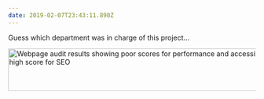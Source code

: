 ```yaml
---
date: 2019-02-07T23:43:11.890Z
---
```


Guess which department was in charge of this project…

<img src="/assets/notes/company-priorities.png" srcset="/assets/notes/company-priorities.png, /assets/notes/company-priorities@2x.png 2x" alt="Webpage audit results showing poor scores for performance and accessibility, and high score for SEO" width="600" height="87">
